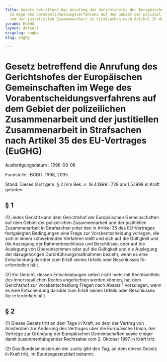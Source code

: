 ```yaml
---
Title: Gesetz betreffend die Anrufung des Gerichtshofes der Europäischen Gemeinschaften
  im Wege des Vorabentscheidungsverfahrens auf dem Gebiet der polizeilichen Zusammenarbeit
  und der justitiellen Zusammenarbeit in Strafsachen nach Artikel 35 des EU-Vertrages
jurabk: EuGHG
layout: default
origslug: eughg
slug: eughg

---
```


# Gesetz betreffend die Anrufung des Gerichtshofes der Europäischen Gemeinschaften im Wege des Vorabentscheidungsverfahrens auf dem Gebiet der polizeilichen Zusammenarbeit und der justitiellen Zusammenarbeit in Strafsachen nach Artikel 35 des EU-Vertrages (EuGHG)

Ausfertigungsdatum
:   1998-08-06

Fundstelle
:   BGBl I: 1998, 2035

Stand: Dieses G ist gem. § 2 iVm Bek. v. 19.4.1999 I 728 am 1.5.1999 in Kraft getreten.


## § 1

(1) Jedes Gericht kann dem Gerichtshof der Europäischen Gemeinschaften auf dem Gebiet der polizeilichen Zusammenarbeit und der justitiellen Zusammenarbeit in Strafsachen unter den in Artikel 35 des EU-Vertrages festgelegten Bedingungen eine Frage zur Vorabentscheidung vorlegen, die sich in einem schwebenden Verfahren stellt und sich auf die Gültigkeit und die Auslegung der Rahmenbeschlüsse und Beschlüsse, oder auf die Auslegung von Übereinkommen oder auf die Gültigkeit und die Auslegung der dazugehörigen Durchführungsmaßnahmen bezieht, wenn es eine Entscheidung darüber zum Erlaß seines Urteils oder Beschlusses für erforderlich hält.

(2) Ein Gericht, dessen Entscheidungen selbst nicht mehr mit Rechtsmitteln des innerstaatlichen Rechts angefochten werden können, hat dem Gerichtshof zur Vorabentscheidung Fragen nach Absatz 1 vorzulegen, wenn es eine Entscheidung darüber zum Erlaß seines Urteils oder Beschlusses für erforderlich hält.


## § 2

(1) Dieses Gesetz tritt an dem Tage in Kraft, an dem der Vertrag von Amsterdam zur Änderung des Vertrages über die Europäische Union, der Verträge zur Gründung der Europäischen Gemeinschaften sowie einiger damit zusammenhängender Rechtsakte vom 2. Oktober 1997 in Kraft tritt.

(2) Das Bundesministerium der Justiz gibt den Tag, an dem dieses Gesetz in Kraft tritt, im Bundesgesetzblatt bekannt.

